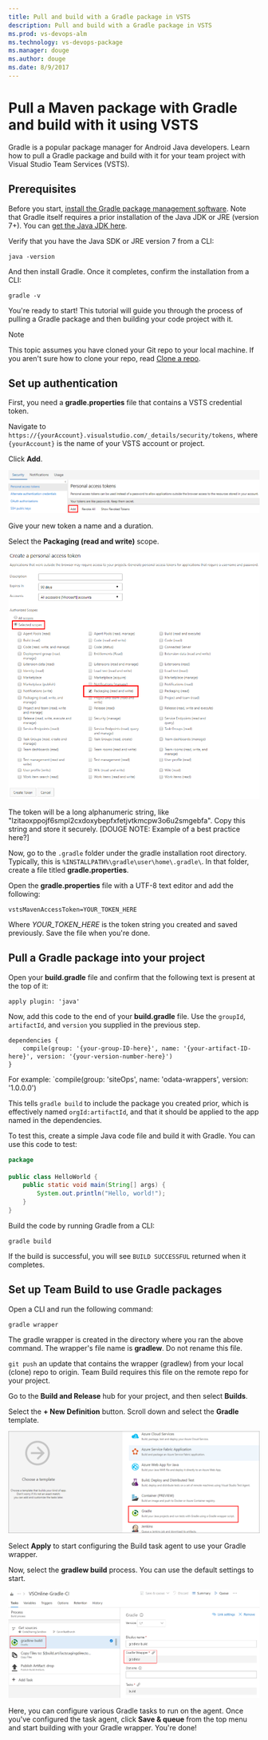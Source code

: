```yaml
---
title: Pull and build with a Gradle package in VSTS
description: Pull and build with a Gradle package in VSTS
ms.prod: vs-devops-alm
ms.technology: vs-devops-package
ms.manager: douge
ms.author: douge
ms.date: 8/9/2017
---
```


# Pull a Maven package with Gradle and build with it using VSTS

Gradle is a popular package manager for Android Java developers. Learn how to pull a Gradle package and build with it for your team project with Visual Studio Team Services (VSTS).

## Prerequisites

Before you start, [install the Gradle package management software](https://gradle.org/install/). Note that Gradle itself requires a prior installation of the Java JDK or JRE (version 7+). You
can [get the Java JDK here](http://www.oracle.com/technetwork/java/javase/downloads/index.html).

Verify that you have the Java SDK or JRE version 7 from a CLI:

```cli
java -version
```

And then install Gradle. Once it completes, confirm the installation from a CLI:

```cli
gradle -v
```

You're ready to start! This tutorial will guide you through the process of pulling a Gradle package and then building your code project with it.

> [!NOTE]
> This topic assumes you have cloned your Git repo to your local machine. If you aren't sure how to clone your repo, read [Clone a repo](/vsts/git/tutorial/clone).

## Set up authentication

First, you need a **gradle.properties** file that contains a VSTS credential token.

Navigate to `https://{yourAccount}.visualstudio.com/_details/security/tokens`, where `{yourAccount}` is the name of your VSTS account or project.

Click **Add**.

![Add a personal access token](_img/add-pat.png)

Give your new token a name and a duration. 

Select the **Packaging (read and write)** scope.

![Select a token scope](_img/select-scope.png)

The token will be a long alphanumeric string, like "lzitaoxppojf6smpl2cxdoxybepfxfetjvtkmcpw3o6u2smgebfa". Copy this string and store it securely. [DOUGE NOTE: Example of a best practice here?]

Now, go to the `.gradle` folder under the gradle installation root directory. Typically, this is `%INSTALLPATH%\gradle\user\home\.gradle\`. In that folder, create a file titled
**gradle.properties**. 

Open the **gradle.properties** file with a UTF-8 text editor and add the following:
```
vstsMavenAccessToken=YOUR_TOKEN_HERE
```

Where *YOUR_TOKEN_HERE* is the token string you created and saved previously. Save the file when you're done.


## Pull a Gradle package into your project


Open your **build.gradle** file and confirm that the following text is present at the top of it:
```
apply plugin: 'java'
```

Now, add this code to the end of your **build.gradle** file. Use the `groupId`, `artifactId`, and `version` you supplied in the previous step.

```
dependencies { 
    compile(group: '{your-group-ID-here}', name: '{your-artifact-ID-here}', version: '{your-version-number-here}')  
} 
```   
For example: `compile(group: 'siteOps', name: 'odata-wrappers', version: '1.0.0.0')

This tells `gradle build` to include the package you created prior, which is effectively named `orgId:artifactId`, and that it should be applied to the app named in the dependencies. 

To test this, create a simple Java code file and build it with Gradle. You can use this code to test:

```java
package 

public class HelloWorld { 
    public static void main(String[] args) { 
        System.out.println("Hello, world!"); 
    } 
} 
```

Build the code by running Gradle from a CLI:

```cli
gradle build
```

If the build is successful, you will see `BUILD SUCCESSFUL` returned when it completes.


## Set up Team Build to use Gradle packages

Open a CLI and run the following command:

```cli
gradle wrapper
```

The gradle wrapper is created in the directory where you ran the above command. The wrapper's file name is **gradlew**. Do not rename this file.

`git push` an update that contains the wrapper (gradlew) from your local (clone) repo to origin. Team Build requires this file on the remote repo for your project.

Go to the **Build and Release** hub for your project, and then select **Builds**.

Select the **+ New Definition** button. Scroll down and select the **Gradle** template.

![Select the Gradle template for a new Build task](_img/select-gradle-template.png)

Select **Apply** to start configuring the Build task agent to use your Gradle wrapper.

Now, select the **gradlew build** process. You can use the default settings to start.

![Configure the Gradle template](_img/gradle-build-template.png)

Here, you can configure various Gradle tasks to run on the agent.  Once you've configured the task agent, click **Save & queue** from the top menu and start building with your Gradle wrapper. You're done!



